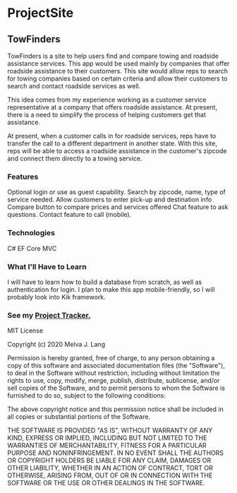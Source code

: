 # ProjectSite

## TowFinders 
TowFinders is a site to help users find and compare towing and roadside assistance services.
This app would be used mainly by companies that offer roadside assistance to their customers. This site would allow reps to search for towing companies based on certain criteria and allow their customers to search and contact roadside services as well.

This idea comes from my experience working as a customer service representative at a company that offers roadside assistance. At present, there is a need to simplify the process of helping customers get that assistance.

At present, when a customer calls in for roadside services, reps have to transfer the call to a different department in another 
state. With this site, reps will be able to access a roadside assistance in the customer's zipcode and connect them directly to 
a towing service. 

### Features
Optional login or use as guest capability.
Search by zipcode, name, type of service needed.
Allow customers to enter pick-up and destination info
Compare button to compare prices and services offered
Chat feature to ask questions.
Contact feature to call (mobile).

### Technologies
C#
EF Core
MVC

### What I'll Have to Learn
I will have to learn how to build a database from scratch, as well as authentication for login. I plan to make this app mobile-friendly, so I will probably look into Kik framework.

### See my [Project Tracker.](https://trello.com/b/DMDCWUVF)

MIT License

Copyright (c) 2020 Melva J. Lang

Permission is hereby granted, free of charge, to any person obtaining a copy
of this software and associated documentation files (the "Software"), to deal
in the Software without restriction, including without limitation the rights
to use, copy, modify, merge, publish, distribute, sublicense, and/or sell
copies of the Software, and to permit persons to whom the Software is
furnished to do so, subject to the following conditions:

The above copyright notice and this permission notice shall be included in all
copies or substantial portions of the Software.

THE SOFTWARE IS PROVIDED "AS IS", WITHOUT WARRANTY OF ANY KIND, EXPRESS OR
IMPLIED, INCLUDING BUT NOT LIMITED TO THE WARRANTIES OF MERCHANTABILITY,
FITNESS FOR A PARTICULAR PURPOSE AND NONINFRINGEMENT. IN NO EVENT SHALL THE
AUTHORS OR COPYRIGHT HOLDERS BE LIABLE FOR ANY CLAIM, DAMAGES OR OTHER
LIABILITY, WHETHER IN AN ACTION OF CONTRACT, TORT OR OTHERWISE, ARISING FROM,
OUT OF OR IN CONNECTION WITH THE SOFTWARE OR THE USE OR OTHER DEALINGS IN THE
SOFTWARE.
